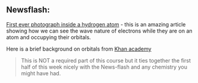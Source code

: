 ## Newsflash: 
[First ever photograph inside a hydrogen atom](https://io9.gizmodo.com/the-first-image-ever-of-a-hydrogen-atoms-orbital-struc-509684901) - this is an amazing article showing how we can see the wave nature of electrons while they are on an atom and occupying their orbitals.


Here is a brief background on orbitals from [Khan academy](https://www.khanacademy.org/science/biology/chemistry--of-life/electron-shells-and-orbitals/v/orbitals) 
> This is NOT a required part of this course but it ties together the first half of this week nicely with the News-flash and any chemistry you might have had.



